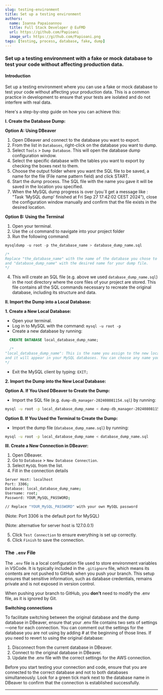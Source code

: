 ```yaml
---
slug: testing-environment
title: Set up a testing environment
authors:
  name: Ioanna Papaioannou
  title: Full Stack Developer @ EuFMD
  url: https://github.com/Papioani
  image_url: https://github.com/Papioani.png
tags: [testing, process, database, fake, dump]
---
```


### Set up a testing environment with a fake or mock database to test your code without affecting production data.

#### Introduction

Set up a testing environment where you can use a fake or mock database to test your code without affecting your production data. This is a common practice in development to ensure that your tests are isolated and do not interfere with real data.

Here's a step-by-step guide on how you can achieve this:

**I. Create the Database Dump:**

**Option A: Using DBeaver**

1.  Open DBeaver and connect to the database you want to export.
2.  From the list in `Databases`, right-click on the database you want to dump.
3.  Select `Tools` > `Dump Database`. This will open the database dump configuration window.
4.  Select the specific database with the tables you want to export by checking the boxes next to them.
5.  Choose the output folder where you want the SQL file to be saved, a name for the file (File name pattern field) and click START.
6.  Start the dump process. The SQL file with the name you gave it will be saved in the location you specified.
7.  When the MySQL dump progress is over (you´ll get a message like : "Task 'MySQL dump' finished at Fri Sep 27 17:42:02 CEST 2024"), close the configuration window manually and confirm that the file exists in the desired location.

**Option B: Using the Terminal**

1.  Open your terminal.
2.  Use the `cd` command to navigate into your project folder
3.  Run the following command:

```sql
mysqldump -u root -p the_database_name > database_dump_name.sql

/*
Replace "the_database_name" with the name of the database you chose to dump,
and "database_dump_name" with the desired name for your dump file.
*/
```

4.  This will create an SQL file (e.g. above we used `database_dump_name.sql`) in the root directory where the core files of your project are stored. This file contains all the SQL commands necessary to recreate the original database, including its structure and data.

**II. Import the Dump into a Local Database:**

**1. Create a New Local Database:**

- Open your terminal.
- Log in to MySQL with the command: `mysql -u root -p`
- Create a new database by running:

```sql
  CREATE DATABASE local_database_dump_name;

  /*
"local_database_dump_name": This is the name you assign to the new local database where you will import the dump,
and it will appear in your MySQL databases. You can choose any name you prefer for this database.
*/
```

- Exit the MySQL client by typing: `EXIT;`

**2. Import the Dump into the New Local Database:**

**Option A. If You Used DBeaver to Create the Dump:**

- Import the SQL file (e.g. `dump-db_manager-202408081154.sql`) by running:

```bash
mysql -u root -p local_database_dump_name < dump-db_manager-202408081154.sql
```

**Option B. If You Used the Terminal to Create the Dump:**

- Import the dump file (`database_dump_name.sql`) by running:

```bash
mysql -u root -p local_database_dump_name < database_dump_name.sql
```

**III. Create a New Connection in DBeaver:**

1.  Open DBeaver.
2.  Go to `Database` > `New Database Connection`.
3.  Select `MySQL` from the list.
4.  Fill in the connection details

```bash
Server Host: localhost
Port: 3306;
Database: local_database_dump_name;
Username: root;
Password: YOUR_MySQL_PASSWORD;

// Replace "YOUR_MySQL_PASSWORD" with your own MySQL password
```

(Note: Port 3306 is the default port for MySQL)

(Note: alternative for server host is 127.0.0.1)

5.  Click `Test Connection` to ensure everything is set up correctly.
6.  Click `Finish` to save the connection.

### **The `.env` File**

The `.env` file is a local configuration file used to store environment variables in VSCode. It is typically included in the `.gitignore` file, which means its contents are not pushed to GitHub when you push your branch. This setup ensures that sensitive information, such as database credentials, remains private and is not exposed in version control.

When pushing your branch to GitHub, you **don’t** need to modify the .env file, as it is ignored by Git.

**Switching connections**

To facilitate switching between the original database and the dump database in DBeaver, ensure that your .env file contains two sets of settings—one for each connection. You can comment out the settings for the database you are not using by adding # at the beginning of those lines. If you need to revert to using the original database:

1. Disconnect from the current database in DBeaver.
2. Connect to the original database in DBeaver.
3. Update the .env file with the correct settings for the AWS connection.

Before you start testing your connection and code, ensure that you are connected to the correct database and not to both databases simultaneously. Look for a green tick mark next to the database name in DBeaver to confirm that the connection is established successfully.

---
